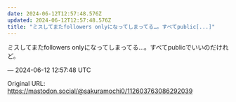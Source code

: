 ```yaml
---
date: 2024-06-12T12:57:48.576Z
updated: 2024-06-12T12:57:48.576Z
title: "ミスしてまたfollowers onlyになってしまってる…。すべてpublic[...]"
---
```


<p>ミスしてまたfollowers onlyになってしまってる…。すべてpublicでいいのだけれど。</p>

&mdash; 2024-06-12 12:57:48 UTC

Original URL: https://mastodon.social/@sakuramochi0/112603763086292039
